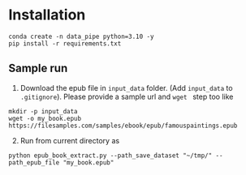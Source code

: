 # Installation

```
conda create -n data_pipe python=3.10 -y
pip install -r requirements.txt
```

## Sample run

1. Download the epub file in `input_data` folder. (Add `input_data` to `.gitignore`). Please provide a sample url and `wget ` step too like
```
mkdir -p input_data
wget -o my_book.epub https://filesamples.com/samples/ebook/epub/famouspaintings.epub
```

2. Run from current directory as 

```
python epub_book_extract.py --path_save_dataset "~/tmp/" --path_epub_file "my_book.epub"
```